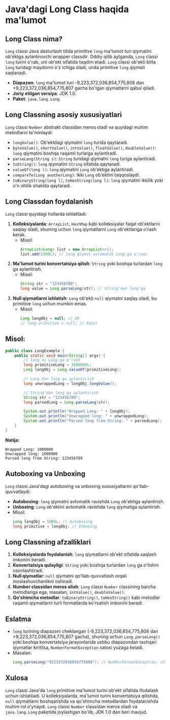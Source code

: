 # Java'dagi Long Class haqida ma'lumot

## Long Class nima?
`Long` classi Java dasturlash tilida primitive `long` ma'lumot turi qiymatini ob'ektga aylantiruvchi wrapper classdir. Oddiy qilib aytganda, `Long` classi `long` turini o'rab, uni ob'ekt sifatida taqdim etadi. `Long` classi ob'ekti bitta `long` turidagi maydonni o'z ichiga oladi, unda primitive `long` qiymati saqlanadi.

- **Diapazon**: `long` ma'lumot turi -9,223,372,036,854,775,808 dan +9,223,372,036,854,775,807 gacha bo'lgan qiymatlarni qabul qiladi.
- **Joriy etilgan versiya**: JDK 1.0.
- **Paket**: `java.lang.Long`.

## Long Classning asosiy xususiyatlari
`Long` classi `Number` abstrakt classidan meros oladi va quyidagi muhim metodlarni ta'minlaydi:
- `longValue()`: Ob'ektdagi qiymatni `long` turida qaytaradi.
- `byteValue()`, `shortValue()`, `intValue()`, `floatValue()`, `doubleValue()`: `long` qiymatini boshqa raqamli turlarga aylantiradi.
- `parseLong(String s)`: `String` turidagi qiymatni `long` turiga aylantiradi.
- `toString()`: `long` qiymatini `String` sifatida qaytaradi.
- `valueOf(long l)`: `long` qiymatini `Long` ob'ektiga aylantiradi.
- `compareTo(Long anotherLong)`: Ikki `Long` ob'ektini taqqoslaydi.
- `toBinaryString(long l)`, `toHexString(long l)`: `long` qiymatini ikkilik yoki o'n oltilik shaklda qaytaradi.

## Long Classdan foydalanish
`Long` classi quyidagi hollarda ishlatiladi:
1. **Kolleksiyalarda**: `ArrayList`, `HashMap` kabi kolleksiyalar faqat ob'ektlarni saqlay oladi, shuning uchun `long` qiymatlarni `Long` ob'ektlariga o'rash kerak.
   - Misol:
     ```java
     ArrayList<Long> list = new ArrayList<>();
     list.add(1000L); // long qiymat avtomatik Long ga o'radi
     ```
2. **Ma'lumot turini konvertatsiya qilish**: `String` yoki boshqa turlardan `long` ga aylantirish.
   - Misol:
     ```java
     String str = "123456789";
     long value = Long.parseLong(str); // String'dan long'ga
     ```
3. **Null qiymatlarni ishlatish**: `Long` ob'ekti `null` qiymatni saqlay oladi, bu primitive `long` uchun mumkin emas.
   - Misol:
     ```java
     Long longObj = null; // OK
     // long primitive = null; // Xato!
     ```

## Misol:
```java
public class LongExample {
    public static void main(String[] args) {
        // long ni Long ga o'rash
        long primitiveLong = 1000000L;
        Long longObj = Long.valueOf(primitiveLong);

        // Long dan long ga aylantirish
        long unwrappedLong = longObj.longValue();

        // String'dan long ga aylantirish
        String str = "123456789";
        long parsedLong = Long.parseLong(str);

        System.out.println("Wrapped Long: " + longObj);
        System.out.println("Unwrapped long: " + unwrappedLong);
        System.out.println("Parsed long from String: " + parsedLong);
    }
}
```
**Natija:**
```
Wrapped Long: 1000000
Unwrapped long: 1000000
Parsed long from String: 123456789
```

## Autoboxing va Unboxing
`Long` classi Java'dagi autoboxing va unboxing xususiyatlarini qo'llab-quvvatlaydi:
- **Autoboxing**: `long` qiymatni avtomatik ravishda `Long` ob'ektiga aylantirish.
- **Unboxing**: `Long` ob'ektini avtomatik ravishda `long` qiymatiga aylantirish.
- Misol:
  ```java
  Long longObj = 5000L; // Autoboxing
  long primitive = longObj; // Unboxing
  ```

## Long Classning afzalliklari
1. **Kolleksiyalarda foydalanish**: `long` qiymatlarni ob'ekt sifatida saqlash imkonini beradi.
2. **Konvertatsiya qulayligi**: `String` yoki boshqa turlardan `long` ga o'tishni osonlashtiradi.
3. **Null qiymatlar**: `null` qiymatni qo'llab-quvvatlash orqali moslashuvchanlikni oshiradi.
4. **Number classidan meros olish**: `Long` classi `Number` classining barcha metodlariga ega, masalan, `intValue()`, `doubleValue()`.
5. **Qo'shimcha metodlar**: `toBinaryString()`, `toHexString()` kabi metodlar raqamli qiymatlarni turli formatlarda ko'rsatish imkonini beradi.

## Eslatma
- `long` turining diapazoni cheklangan (-9,223,372,036,854,775,808 dan +9,223,372,036,854,775,807 gacha), shuning uchun `Long.parseLong()` yoki boshqa konvertatsiya jarayonlarida ushbu diapazondan tashqari qiymatlar kiritilsa, `NumberFormatException` xatosi yuzaga keladi.
- Masalan:
  ```java
  Long.parseLong("9223372036854775808"); // NumberFormatException, chunki qiymat diapazondan tashqari
  ```

## Xulosa
`Long` classi Java'da `long` primitive ma'lumot turini ob'ekt sifatida ifodalash uchun ishlatiladi. U kolleksiyalarda, ma'lumot turini konvertatsiya qilishda, `null` qiymatlarni boshqarishda va qo'shimcha metodlardan foydalanishda muhim rol o'ynaydi. `Long` classi `Number` classidan meros oladi va `java.lang.Long` paketida joylashgan bo'lib, JDK 1.0 dan beri mavjud.
